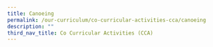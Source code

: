 ```yaml
---
title: Canoeing
permalink: /our-curriculum/co-curricular-activities-cca/canoeing
description: ""
third_nav_title: Co Curricular Activities (CCA)
---
```

